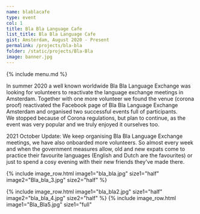 ```yaml
---
name: blablacafe
type: event
col: 1
title: Bla Bla Language Cafe
list_title: Bla Bla Language Cafe
gist: Amsterdam, August 2020 - Present
permalink: /projects/bla-bla
folder: /static/projects/Bla-Bla
image: banner.jpg
---
```


{% include menu.md %}

In summer 2020 a well known worldwide Bla Bla Language Exchange was looking for volunteers to reactivate the language exchange meetings in Amsterdam. Together with one more volunteer we found the venue (corona proof) reactivated the Facebook page of Bla Bla Language Exchange Amsterdam and organised two successful events full of participants.<br/>
We stopped because of Corona regulations, but plan to continue, as the event was very popular and we truly enjoyed it ourselves too.

2021 October Update:
We keep organising Bla Bla Language Exchange meetings, we have also onboarded more volunteers.
So almost every week and when the government measures allow, old and new expats come to practice their favourite languages (English and Dutch are the favourites) or just to spend a cosy evening with their new friends they've made there.


{% include image_row.html 
    image1="bla_bla.jpg" size1="half"
    image2="Bla_bla_3.jpg" size2="half"
%}

{% include image_row.html 
    image1="bla_bla2.jpg" size1="half"
    image2="bla_bla_4.jpg" size2="half"
%}
{% include image_row.html 
    image1="Bla_Bla5.jpg" size1="full"
